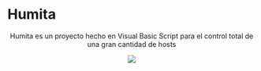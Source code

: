 <h1>Humita</h1>
<p align="center">Humita es un proyecto hecho en Visual Basic Script para el control total de una gran cantidad de hosts</p>
<p align="center">
<img src="http://www.vegetarianoschile.cl/wp-content/uploads/2013/01/DSCF3576.jpg">
</p>
